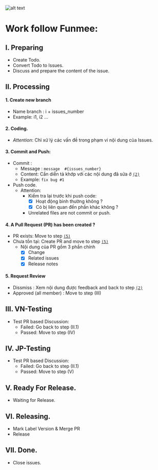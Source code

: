 ![alt text](https://user-images.githubusercontent.com/11253874/47194897-79a78b80-d383-11e8-95f2-28de24d3226f.png)
# Work follow Funmee: #

## I. Preparing ##
- Create Todo.
- Convert Todo to Issues.
- Discuss and prepare the content of the issue.
 
## II. Processing ##
#### 1. Create new branch ####
- Name branch : i + issues_number
- Example: i1, i2 … 
#### 2. Coding. <a name='2'>
- _Attention_: Chỉ xử lý các vấn đề trong phạm vi nội dung của Issues.
#### 3. Commit and Push: ####
- Commit : 
  - Message : ```message  #{issues_number}```
  - Content: Cần diễn tả khớp với các nội dung đã sửa ở [`(2)`](#2)
  - Example: ```fix bug #1```
- Push code.
  * Attention:
    + Kiểm tra lại trước khi push code: 
      - [x] Hoạt động bình thường không ?
      - [x] Có bị liên quan đến phần khác không ? 
    + Unrelated files are not commit or push.
#### 4. A Pull Request (PR) has been created ? ####
- PR exists: Move to step [`(5)`](#5)
- Chưa tồn tại: Create PR and move to step [`(5)`](#5)
  - Nội dung của PR gồm 3 phần chính
    - [x] Change
    - [x] Related issues
    - [x] Release notes
			
#### 5. Request Review <a name='5'>
- Dissmiss : Xem nội dung được feedback and back to step [`(2)`](#2)
- Approved (all member) : Move to step (III)
  
## III. VN-Testing ##
- Test PR based Discussion:
  - Failed: Go back to step (II.1)
  - Passed: Move to step (IV)
    
## IV. JP-Testing ##
- Test PR based Discussion:
  + Failed: Go back to step (II.1)
  + Passed: Move to step (V)
    
## V. Ready For Release. ##
- Waiting for Release.  
## VI. Releasing. ##
- Mark Label Version & Merge PR
- Release
  
## VII. Done. ##
- Close issues.
